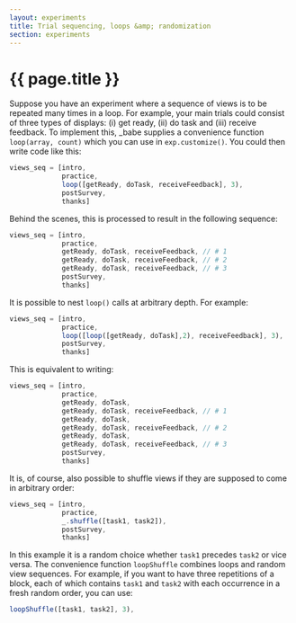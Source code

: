 ```yaml
---
layout: experiments
title: Trial sequencing, loops &amp; randomization
section: experiments
---
```


# {{ page.title }}

Suppose you have an experiment where a sequence of views is to be repeated many times in a loop. For example, your main trials could consist of three types of displays: (i) get ready, (ii) do task and (iii) receive feedback. To implement this, _babe supplies a convenience function `loop(array, count)` which you can use in `exp.customize()`. You could then write code like this:

```javascript
views_seq = [intro,
             practice,
             loop([getReady, doTask, receiveFeedback], 3),
             postSurvey,
             thanks]
```

Behind the scenes, this is processed to result in the following sequence:

```javascript
views_seq = [intro,
             practice,
             getReady, doTask, receiveFeedback, // # 1
             getReady, doTask, receiveFeedback, // # 2
             getReady, doTask, receiveFeedback, // # 3
             postSurvey,
             thanks]
```

It is possible to nest `loop()` calls at arbitrary depth. For example:

```javascript
views_seq = [intro,
             practice,
             loop([loop([getReady, doTask],2), receiveFeedback], 3),
             postSurvey,
             thanks]
```

This is equivalent to writing:

```javascript
views_seq = [intro,
             practice,
             getReady, doTask,
             getReady, doTask, receiveFeedback, // # 1
             getReady, doTask,             
             getReady, doTask, receiveFeedback, // # 2
             getReady, doTask,
             getReady, doTask, receiveFeedback, // # 3
             postSurvey,
             thanks]
```

It is, of course, also possible to shuffle views if they are supposed to come in arbitrary order:

```javascript
views_seq = [intro,
             practice,
             _.shuffle([task1, task2]),
             postSurvey,
             thanks]
```

In this example it is a random choice whether `task1` precedes `task2` or vice versa. The convenience function `loopShuffle` combines loops and random view sequences. For example, if you want to have three repetitions of a block, each of which contains `task1` and `task2` with each occurrence in a fresh random order, you can use:

```javascript
loopShuffle([task1, task2], 3),
```
